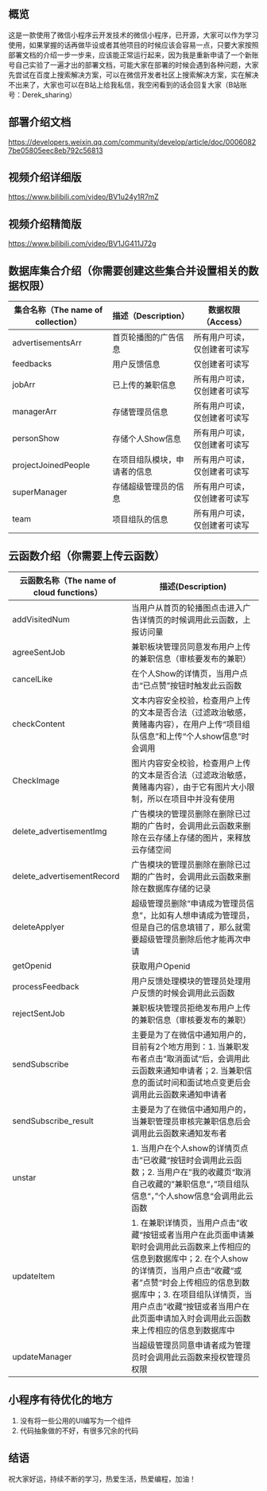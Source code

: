## 概览

这是一款使用了微信小程序云开发技术的微信小程序，已开源，大家可以作为学习使用，如果掌握的话再做毕设或者其他项目的时候应该会容易一点，只要大家按照部署文档的介绍一步一步来，应该能正常运行起来，因为我是重新申请了一个新账号自己实验了一遍才出的部署文档，可能大家在部署的时候会遇到各种问题，大家先尝试在百度上搜索解决方案，可以在微信开发者社区上搜索解决方案，实在解决不出来了，大家也可以在B站上给我私信，我空闲看到的话会回复大家（B站账号：Derek_sharing）

## 部署介绍文档

https://developers.weixin.qq.com/community/develop/article/doc/00060827be05805eec8eb792c56813

## 视频介绍详细版

https://www.bilibili.com/video/BV1u24y1R7mZ

## 视频介绍精简版

https://www.bilibili.com/video/BV1JG411J72g

## 数据库集合介绍（你需要创建这些集合并设置相关的数据权限）

| 集合名称（The name of collection） | 描述（Description）          | 数据权限（Access）           |
| ---------------------------------- | ---------------------------- | ---------------------------- |
| advertisementsArr                  | 首页轮播图的广告信息         | 所有用户可读，仅创建者可读写 |
| feedbacks                          | 用户反馈信息                 | 仅创建者可读写               |
| jobArr                             | 已上传的兼职信息             | 所有用户可读，仅创建者可读写 |
| managerArr                         | 存储管理员信息               | 所有用户可读，仅创建者可读写 |
| personShow                         | 存储个人Show信息             | 所有用户可读，仅创建者可读写 |
| projectJoinedPeople                | 在项目组队模块，申请者的信息 | 所有用户可读，仅创建者可读写 |
| superManager                       | 存储超级管理员的信息         | 所有用户可读，仅创建者可读写 |
| team                               | 项目组队的信息               | 所有用户可读，仅创建者可读写 |

## 云函数介绍（你需要上传云函数）

| 云函数名称（The name of cloud functions） | 描述(Description)                                            |
| ----------------------------------------- | ------------------------------------------------------------ |
| addVisitedNum                             | 当用户从首页的轮播图点击进入广告详情页的时候调用此云函数，上报访问量 |
| agreeSentJob                              | 兼职板块管理员同意发布用户上传的兼职信息（审核要发布的兼职） |
| cancelLike                                | 在个人Show的详情页，当用户点击“已点赞”按钮时触发此云函数     |
| checkContent                              | 文本内容安全校验，检查用户上传的文本是否合法（过滤政治敏感，黄赌毒内容），在用户上传“项目组队信息”和上传“个人show信息”时会调用 |
| CheckImage                                | 图片内容安全校验，检查用户上传的文本是否合法（过滤政治敏感，黄赌毒内容），由于它有图片大小限制，所以在项目中并没有使用 |
| delete_advertisementImg                   | 广告模块的管理员删除在删除已过期的广告时，会调用此云函数来删除在云存储上存储的图片，来释放云存储空间 |
| delete_advertisementRecord                | 广告模块的管理员删除在删除已过期的广告时，会调用此云函数来删除在数据库存储的记录 |
| deleteApplyer                             | 超级管理员删除“申请成为管理员信息”，比如有人想申请成为管理员，但是自己的信息填错了，那么就需要超级管理员删除后他才能再次申请 |
| getOpenid                                 | 获取用户Openid                                               |
| processFeedback                           | 用户反馈处理模块的管理员处理用户反馈的时候会调用此云函数     |
| rejectSentJob                             | 兼职板块管理员拒绝发布用户上传的兼职信息（审核要发布的兼职） |
| sendSubscribe                             | 主要是为了在微信中通知用户的，目前有2个地方用到：1. 当兼职发布者点击”取消面试“后，会调用此云函数来通知申请者；2. 当兼职信息的面试时间和面试地点变更后会调用此云函数来通知申请者 |
| sendSubscribe_result                      | 主要是为了在微信中通知用户的，当兼职管理员审核完兼职信息后会调用此云函数来通知发布者 |
| unstar                                    | 1. 当用户在个人show的详情页点击”已收藏“按钮时会调用此云函数；2. 当用户在”我的收藏页“取消自己收藏的”兼职信息“，”项目组队信息“，”个人show信息“会调用此云函数 |
| updateItem                                | 1. 在兼职详情页，当用户点击”收藏“按钮或者当用户在此页面申请兼职时会调用此云函数来上传相应的信息到数据库中；2. 在个人show的详情页，当用户点击”收藏“或者”点赞“时会上传相应的信息到数据库中；3. 在项目组队详情页，当用户点击”收藏“按钮或者当用户在此页面申请加入时会调用此云函数来上传相应的信息到数据库中 |
| updateManager                             | 当超级管理员同意申请者成为管理员时会调用此云函数来授权管理员权限 |

## 小程序有待优化的地方

1. 没有将一些公用的UI编写为一个组件
2. 代码抽象做的不好，有很多冗余的代码

## 结语

祝大家好运，持续不断的学习，热爱生活，热爱编程，加油！
